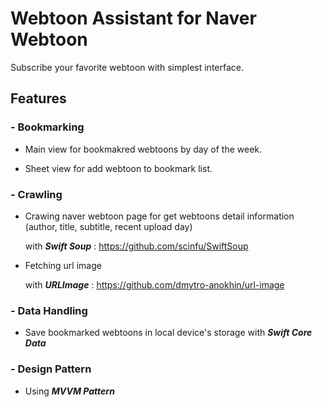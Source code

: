 # Webtoon Assistant for Naver Webtoon

Subscribe your favorite webtoon with simplest interface.

## Features

### - Bookmarking

  - Main view for bookmakred webtoons by day of the week.
  
  - Sheet view for add webtoon to bookmark list.

### - Crawling
  
  - Crawing naver webtoon page for get webtoons detail information (author, title, subtitle, recent upload day)
    
    with **_Swift Soup_** : https://github.com/scinfu/SwiftSoup
    
  - Fetching url image 
  
    with **_URLImage_** : https://github.com/dmytro-anokhin/url-image

### - Data Handling
  
  - Save bookmarked webtoons in local device's storage with **_Swift Core Data_**

### - Design Pattern

  - Using **_MVVM Pattern_**
